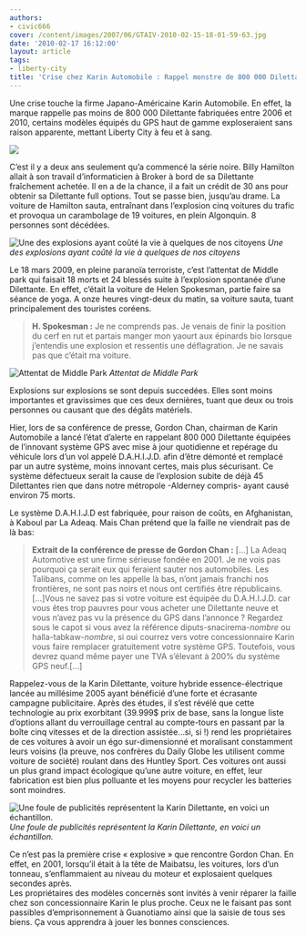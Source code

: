```yaml
---
authors:
- civic666
cover: /content/images/2007/06/GTAIV-2010-02-15-18-01-59-63.jpg
date: '2010-02-17 16:12:00'
layout: article
tags:
- liberty-city
title: 'Crise chez Karin Automobile : Rappel monstre de 800 000 Dilettante'
---
```



Une crise touche la firme Japano-Américaine Karin Automobile. En effet, la marque rappelle pas moins de 800 000 Dilettante fabriquées entre 2006 et 2010, certains modèles équipés du GPS haut de gamme exploseraient sans raison apparente, mettant Liberty City à feu et à sang.

![](/content/images/2007/06/GTAIV-2010-02-15-18-01-59-63.jpg)

C’est il y a deux ans seulement qu’a commencé la série noire. Billy Hamilton allait à son travail d’informaticien à Broker à bord de sa Dilettante fraîchement achetée. Il en a de la chance, il a fait un crédit de 30 ans pour obtenir sa Dilettante full options. Tout se passe bien, jusqu’au drame. La voiture de Hamilton sauta, entraînant dans l’explosion cinq voitures du trafic et provoqua un carambolage de 19 voitures, en plein Algonquin. 8 personnes sont décédées.

![Une des explosions ayant coûté la vie à quelques de nos citoyens](/content/images/2007/06/GTAIV-2010-02-15-18-10-00-81.jpg)
_Une des explosions ayant coûté la vie à quelques de nos citoyens_

Le 18 mars 2009, en pleine paranoïa terroriste, c’est l’attentat de Middle park qui faisait 18 morts et 24 blessés suite à l’explosion spontanée d’une Dilettante. En effet, c’était la voiture de Helen Spokesman, partie faire sa séance de yoga. A onze heures vingt-deux du matin, sa voiture sauta, tuant principalement des touristes coréens.

> **H. Spokesman :** Je ne comprends pas. Je venais de finir la position du cerf en rut et partais manger mon yaourt aux épinards bio lorsque j’entendis une explosion et ressentis une déflagration. Je ne savais pas que c’était ma voiture.

![Attentat de Middle Park](/content/images/2007/06/GTAIV-2010-02-15-18-06-46-53.jpg)
_Attentat de Middle Park_

Explosions sur explosions se sont depuis succedées. Elles sont moins importantes et gravissimes que ces deux dernières, tuant que deux ou trois personnes ou causant que des dégâts matériels.

Hier, lors de sa conférence de presse, Gordon Chan, chairman de Karin Automobile a lancé l’état d’alerte en rappelant 800 000 Dilettante équipées de l’innovant système GPS avec mise à jour quotidienne et repérage du véhicule lors d’un vol appelé D.A.H.I.J.D. afin d’être démonté et remplacé par un autre système, moins innovant certes, mais plus sécurisant. Ce système défectueux serait la cause de l’explosion subite de déjà 45 Dilettantes rien que dans notre métropole -Alderney compris- ayant causé environ 75 morts.

Le système D.A.H.I.J.D est fabriquée, pour raison de coûts, en Afghanistan, à Kaboul par La Adeaq. Mais Chan prétend que la faille ne viendrait pas de là bas:

> **Extrait de la conférence de presse de Gordon Chan :** [...] La Adeaq Automotive est une firme sérieuse fondée en 2001. Je ne vois pas pourquoi ça serait eux qui feraient sauter nos automobiles. Les Talibans, comme on les appelle là bas, n’ont jamais franchi nos frontières, ne sont pas noirs et nous ont certifiés être républicains.  
> [...]Vous ne savez pas si votre voiture est équipée du D.A.H.I.J.D. car vous êtes trop pauvres pour vous acheter une Dilettante neuve et vous n’avez pas vu la présence du GPS dans l’annonce ? Regardez sous le capot si vous avez la référence diputs-snacirema-_nombre_ ou halla-tabkaw-_nombre_, si oui courrez vers votre concessionnaire Karin vous faire remplacer gratuitement votre système GPS. Toutefois, vous devrez quand même payer une TVA s’élevant à 200% du système GPS neuf.[...]

Rappelez-vous de la Karin Dilettante, voiture hybride essence-électrique lancée au millésime 2005 ayant bénéficié d’une forte et écrasante campagne publicitaire. Après des études, il s’est révélé que cette technologie au prix exorbitant (39.999$ prix de base, sans la longue liste d’options allant du verrouillage central au compte-tours en passant par la boîte cinq vitesses et de la direction assistée…si, si !) rend les propriétaires de ces voitures à avoir un égo sur-dimensionné et moralisant constamment leurs voisins (la preuve, nos confrères du Daily Globe les utilisent comme voiture de société) roulant dans des Huntley Sport. Ces voitures ont aussi un plus grand impact écologique qu’une autre voiture, en effet, leur fabrication est bien plus polluante et les moyens pour recycler les batteries sont moindres.

![Une foule de publicités représentent la Karin Dilettante, en voici un échantillon.](/content/images/2007/06/Dilettante-ads.gif)
_Une foule de publicités représentent la Karin Dilettante, en voici un échantillon._

Ce n’est pas la première crise « explosive » que rencontre Gordon Chan. En effet, en 2001, lorsqu’il était à la tête de Maibatsu, les voitures, lors d’un tonneau, s’enflammaient au niveau du moteur et explosaient quelques secondes après.  
Les propriétaires des modèles concernés sont invités à venir réparer la faille chez son concessionnaire Karin le plus proche. Ceux ne le faisant pas sont passibles d’emprisonnement à Guanotiamo ainsi que la saisie de tous ses biens. Ça vous apprendra à jouer les bonnes consciences.